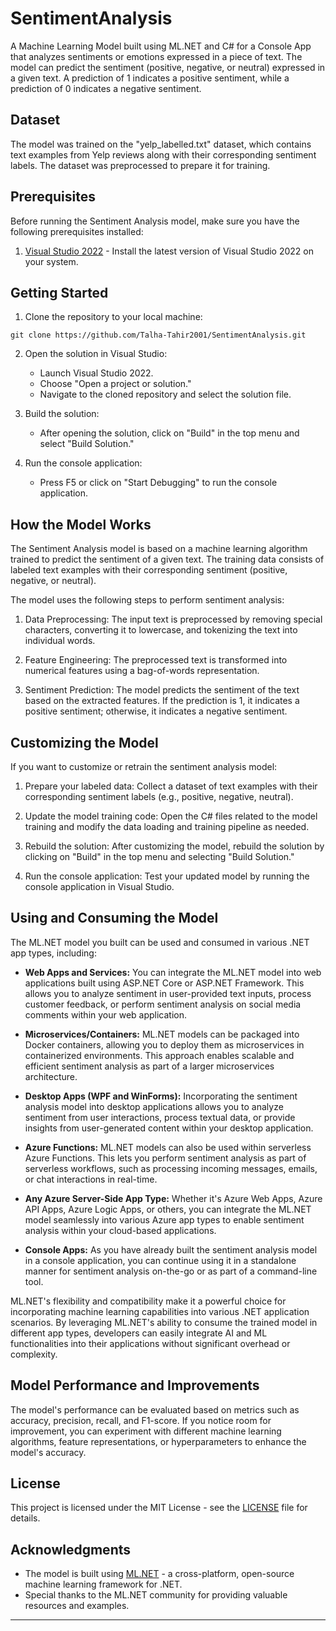 # SentimentAnalysis
A Machine Learning Model built using ML.NET and C# for a Console App that analyzes sentiments or emotions expressed in a piece of text. The model can predict the sentiment (positive, negative, or neutral) expressed in a given text. A prediction of 1 indicates a positive sentiment, while a prediction of 0 indicates a negative sentiment.

## Dataset

The model was trained on the "yelp_labelled.txt" dataset, which contains text examples from Yelp reviews along with their corresponding sentiment labels. The dataset was preprocessed to prepare it for training.

## Prerequisites

Before running the Sentiment Analysis model, make sure you have the following prerequisites installed:

1.  [Visual Studio 2022](https://visualstudio.microsoft.com/vs/) - Install the latest version of Visual Studio 2022 on your system.

## Getting Started

1.  Clone the repository to your local machine:


`git clone https://github.com/Talha-Tahir2001/SentimentAnalysis.git` 

2.  Open the solution in Visual Studio:
    
    -   Launch Visual Studio 2022.
    -   Choose "Open a project or solution."
    -   Navigate to the cloned repository and select the solution file.
3.  Build the solution:
    
    -   After opening the solution, click on "Build" in the top menu and select "Build Solution."
4.  Run the console application:
    
    -   Press F5 or click on "Start Debugging" to run the console application.

## How the Model Works

The Sentiment Analysis model is based on a machine learning algorithm trained to predict the sentiment of a given text. The training data consists of labeled text examples with their corresponding sentiment (positive, negative, or neutral).

The model uses the following steps to perform sentiment analysis:

1.  Data Preprocessing: The input text is preprocessed by removing special characters, converting it to lowercase, and tokenizing the text into individual words.
    
2.  Feature Engineering: The preprocessed text is transformed into numerical features using a bag-of-words representation.
    
3.  Sentiment Prediction: The model predicts the sentiment of the text based on the extracted features. If the prediction is 1, it indicates a positive sentiment; otherwise, it indicates a negative sentiment.
    

## Customizing the Model

If you want to customize or retrain the sentiment analysis model:

1.  Prepare your labeled data: Collect a dataset of text examples with their corresponding sentiment labels (e.g., positive, negative, neutral).
    
2.  Update the model training code: Open the C# files related to the model training and modify the data loading and training pipeline as needed.
    
3.  Rebuild the solution: After customizing the model, rebuild the solution by clicking on "Build" in the top menu and selecting "Build Solution."
    
4.  Run the console application: Test your updated model by running the console application in Visual Studio.

## Using and Consuming the Model

The ML.NET model you built can be used and consumed in various .NET app types, including:

-   **Web Apps and Services:** You can integrate the ML.NET model into web applications built using ASP.NET Core or ASP.NET Framework. This allows you to analyze sentiment in user-provided text inputs, process customer feedback, or perform sentiment analysis on social media comments within your web application.
    
-   **Microservices/Containers:** ML.NET models can be packaged into Docker containers, allowing you to deploy them as microservices in containerized environments. This approach enables scalable and efficient sentiment analysis as part of a larger microservices architecture.
    
-   **Desktop Apps (WPF and WinForms):** Incorporating the sentiment analysis model into desktop applications allows you to analyze sentiment from user interactions, process textual data, or provide insights from user-generated content within your desktop application.
    
-   **Azure Functions:** ML.NET models can also be used within serverless Azure Functions. This lets you perform sentiment analysis as part of serverless workflows, such as processing incoming messages, emails, or chat interactions in real-time.
    
-   **Any Azure Server-Side App Type:** Whether it's Azure Web Apps, Azure API Apps, Azure Logic Apps, or others, you can integrate the ML.NET model seamlessly into various Azure app types to enable sentiment analysis within your cloud-based applications.
    
-   **Console Apps:** As you have already built the sentiment analysis model in a console application, you can continue using it in a standalone manner for sentiment analysis on-the-go or as part of a command-line tool.
    

ML.NET's flexibility and compatibility make it a powerful choice for incorporating machine learning capabilities into various .NET application scenarios. By leveraging ML.NET's ability to consume the trained model in different app types, developers can easily integrate AI and ML functionalities into their applications without significant overhead or complexity.

## Model Performance and Improvements

The model's performance can be evaluated based on metrics such as accuracy, precision, recall, and F1-score. If you notice room for improvement, you can experiment with different machine learning algorithms, feature representations, or hyperparameters to enhance the model's accuracy.

## License

This project is licensed under the MIT License - see the [LICENSE](https://chat.openai.com/LICENSE) file for details.

## Acknowledgments

-   The model is built using [ML.NET](https://dotnet.microsoft.com/apps/machinelearning-ai/ml-dotnet) - a cross-platform, open-source machine learning framework for .NET.
-   Special thanks to the ML.NET community for providing valuable resources and examples.

----------
